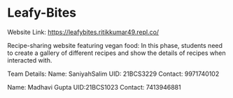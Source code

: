 # Leafy-Bites
Website Link: https://leafybites.ritikkumar49.repl.co/

Recipe-sharing website featuring vegan food: In this phase, students need to create a gallery of different recipes and show the details of recipes when interacted with.

Team Details: Name: SaniyahSalim UID: 21BCS3229 Contact: 9971740102

Name: Madhavi Gupta UID:21BCS1023 Contact: 7413946881
